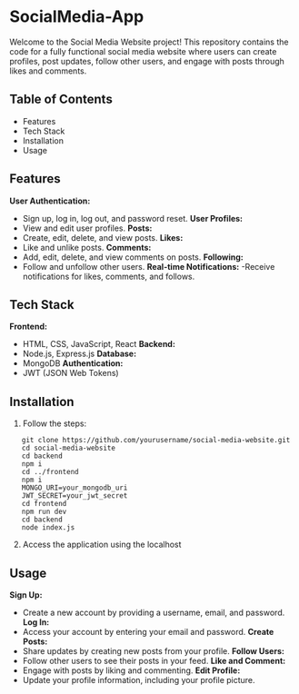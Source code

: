 ﻿# SocialMedia-App
 Welcome to the Social Media Website project! This repository contains the code for a fully functional social media website where users can create profiles, post updates, follow other users, and engage with posts through likes and comments.

## Table of Contents
- Features
- Tech Stack
- Installation
- Usage

## Features
 **User Authentication:**
- Sign up, log in, log out, and password reset.
 **User Profiles:**
- View and edit user profiles.
 **Posts:**
- Create, edit, delete, and view posts.
 **Likes:**
- Like and unlike posts.
 **Comments:**
-  Add, edit, delete, and view comments on posts.
 **Following:**
-  Follow and unfollow other users.
 **Real-time Notifications:**
-Receive notifications for likes, comments, and follows.

## Tech Stack
**Frontend:**
- HTML, CSS, JavaScript, React
 **Backend:**
-  Node.js, Express.js
 **Database:**
-  MongoDB
 **Authentication:**
-  JWT (JSON Web Tokens)
  
## Installation
1. Follow the steps:
```
   git clone https://github.com/yourusername/social-media-website.git
   cd social-media-website
   cd backend
   npm i
   cd ../frontend
   npm i
   MONGO_URI=your_mongodb_uri
   JWT_SECRET=your_jwt_secret
   cd frontend
   npm run dev
   cd backend
   node index.js
```
2. Access the application using the localhost

## Usage
**Sign Up:**
-  Create a new account by providing a username, email, and password.
**Log In:**
-  Access your account by entering your email and password.
 **Create Posts:**
-  Share updates by creating new posts from your profile.
 **Follow Users:**
-  Follow other users to see their posts in your feed.
 **Like and Comment:**
-  Engage with posts by liking and commenting.
 **Edit Profile:**
-  Update your profile information, including your profile picture.


